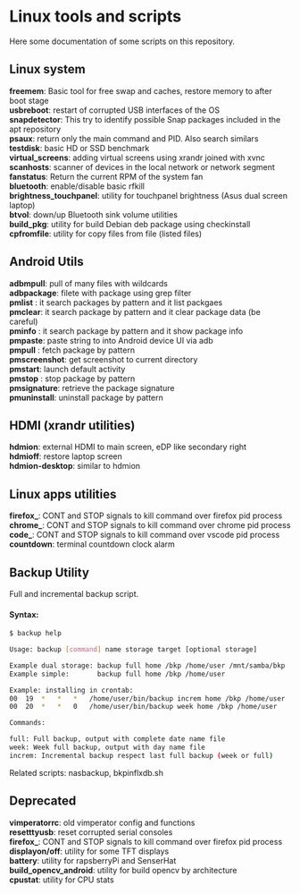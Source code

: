 # Linux tools and scripts

Here some documentation of some scripts on this repository.

## Linux system

**freemem**: Basic tool for free swap and caches, restore memory to after boot stage  
**usbreboot**: restart of corrupted USB interfaces of the OS  
**snapdetector**: This try to identify possible Snap packages included in the apt repository  
**psaux**: return only the main command and PID. Also search similars  
**testdisk**: basic HD or SSD benchmark  
**virtual_screens**: adding virtual screens using xrandr joined with xvnc  
**scanhosts**: scanner of devices in the local network or network segment  
**fanstatus**: Return the current RPM of the system fan  
**bluetooth**: enable/disable basic rfkill  
**brightness_touchpanel**: utility for touchpanel brightness (Asus dual screen laptop)  
**btvol**: down/up Bluetooth sink volume utilities  
**build_pkg**: utility for build Debian deb package using checkinstall  
**cpfromfile**: utility for copy files from file (listed files)  

## Android Utils

**adbmpull**: pull of many files with wildcards  
**adbpackage**: filete with package using grep filter  
**pmlist** : it search packages by pattern and it list packgaes  
**pmclear**: it search package by pattern and it clear package data (be careful)  
**pminfo** : it search package by pattern and it show package info  
**pmpaste**: paste string to into Android device UI via adb  
**pmpull** : fetch package by pattern  
**pmscreenshot**: get screenshot to current directory  
**pmstart**: launch default activity  
**pmstop** : stop package by pattern  
**pmsignature**: retrieve the package signature  
**pmuninstall**: uninstall package by pattern  
  
## HDMI (xrandr utilities)  
  
**hdmion**: external HDMI to main screen, eDP like secondary right  
**hdmioff**: restore laptop screen  
**hdmion-desktop**: similar to hdmion  
  
## Linux apps utilities  
  
**firefox_**: CONT and STOP signals to kill command over firefox pid process  
**chrome_**: CONT and STOP signals to kill command over chrome pid process  
**code_**: CONT and STOP signals to kill command over vscode pid process  
**countdown**: terminal countdown clock alarm  

## Backup Utility

Full and incremental backup script.

#### Syntax:

``` bash
$ backup help

Usage: backup [command] name storage target [optional storage]

Example dual storage: backup full home /bkp /home/user /mnt/samba/bkp
Example simple:       backup full home /bkp /home/user

Example: installing in crontab:
00  19  *   *   *   /home/user/bin/backup increm home /bkp /home/user
00  20  *   *   0   /home/user/bin/backup week home /bkp /home/user

Commands:

full: Full backup, output with complete date name file
week: Week full backup, output with day name file
increm: Incremental backup respect last full backup (week or full)
```

Related scripts: nasbackup, bkpinflxdb.sh

## Deprecated

**vimperatorrc**: old vimperator config and functions  
**resetttyusb**: reset corrupted serial consoles  
**firefox_**: CONT and STOP signals to kill command over firefox pid process  
**displayon/off**: utility for some TFT displays  
**battery**: utility for rapsberryPi and SenserHat  
**build_opencv_android**: utility for build opencv by architecture  
**cpustat**: utility for CPU stats  

